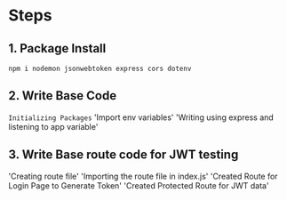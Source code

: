 # Steps
## 1. Package Install
`npm i nodemon jsonwebtoken express cors dotenv`

## 2. Write Base Code
`Initializing Packages`
'Import env variables'
'Writing using express and listening to app variable'

## 3. Write Base route code for JWT testing
'Creating route file'
'Importing the route file in index.js'
'Created Route for Login Page to Generate Token'
'Created Protected Route for JWT data'




